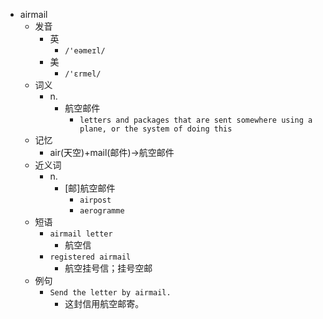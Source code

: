 - airmail
  - 发音
    - 英
      - `/'eəmeɪl/`
    - 美
      - `/'ɛrmel/`
  - 词义
    - n.
      - 航空邮件
        - `letters and packages that are sent somewhere using a plane, or the system of doing this`
  - 记忆
    - air(天空)+mail(邮件)→航空邮件
  - 近义词
    - n.
      - [邮]航空邮件
        - `airpost`
        - `aerogramme`
  - 短语
    - `airmail letter`
      - 航空信 
    - `registered airmail`
      - 航空挂号信；挂号空邮 
  - 例句
    - `Send the letter by airmail.`
      - 这封信用航空邮寄。


